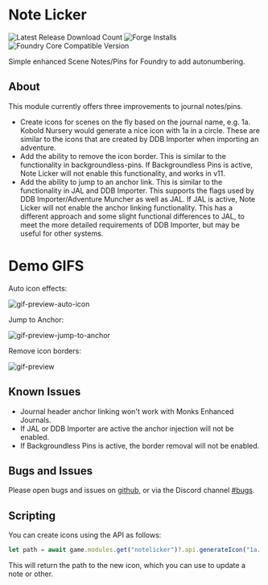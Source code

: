 # Note Licker

![Latest Release Download Count](https://img.shields.io/badge/dynamic/json?label=Downloads%20(Latest)&query=assets%5B1%5D.download_count&url=https%3A%2F%2Fapi.github.com%2Frepos%2FMrPrimate%2FNoteLicker%2Freleases%2Flatest)
![Forge Installs](https://img.shields.io/badge/dynamic/json?label=Forge%20Installs&query=package.installs&suffix=%25&url=https%3A%2F%2Fforge-vtt.com%2Fapi%2Fbazaar%2Fpackage%2Fnotelicker&colorB=4aa94a)
![Foundry Core Compatible Version](https://img.shields.io/badge/dynamic/json.svg?url=https%3A%2F%2Fraw.githubusercontent.com%2FMrPrimate%2FNoteLicker%2Fmain%2Fmodule-template.json&label=Foundry%20Version&query=$.compatibility.minimum&colorB=orange)

Simple enhanced Scene Notes/Pins for Foundry to add autonumbering.

## About

This module currently offers three improvements to journal notes/pins.

- Create icons for scenes on the fly based on the journal name, e.g. 1a. Kobold Nursery would generate a nice icon with 1a in a circle. These are similar to the icons that are created by DDB Importer when importing an adventure.
- Add the ability to remove the icon border. This is similar to the functionality in backgroundless-pins. If Backgroundless Pins is active, Note Licker will not enable this functionality, and works in v11.
- Add the ability to jump to an anchor link. This is similar to the functionality in JAL and DDB Importer. This supports the flags used by DDB Importer/Adventure Muncher as well as JAL. If JAL is active, Note Licker will not enable the anchor linking functionality. This has a different approach and some slight functional differences to JAL, to meet the more detailed requirements of DDB Importer, but may be useful for other systems.

# Demo GIFS

Auto icon effects:

![gif-preview-auto-icon](./docs/auto-icon.gif)

Jump to Anchor:

![gif-preview-jump-to-anchor](./docs/jump-to-anchor.gif)

Remove icon borders:

![gif-preview](./docs/show-icon-border.gif)

## Known Issues

- Journal header anchor linking won't work with Monks Enhanced Journals.
- If JAL or DDB Importer are active the anchor injection will not be enabled.
- If Backgroundless Pins is active, the border removal will not be enabled.

## Bugs and Issues

Please open bugs and issues on [github](https://github.com/MrPrimate/NoteLicker/issues/new/choose), or via the Discord channel [#bugs](https://discord.gg/aUQBCa9bv8).


## Scripting

You can create icons using the API as follows:

```javascript
let path = await game.modules.get("notelicker")?.api.generateIcon("1a. Terror of fun");
```

This will return the path to the new icon, which you can use to update a note or other.
